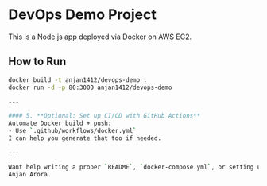 # DevOps Demo Project

This is a Node.js app deployed via Docker on AWS EC2.

## How to Run

```bash
docker build -t anjan1412/devops-demo .
docker run -d -p 80:3000 anjan1412/devops-demo

---

#### 5. **Optional: Set up CI/CD with GitHub Actions**
Automate Docker build + push:
- Use `.github/workflows/docker.yml`
I can help you generate that too if needed.

---

Want help writing a proper `README`, `docker-compose.yml`, or setting up GitHub Actions? Just say the word.
Anjan Arora
